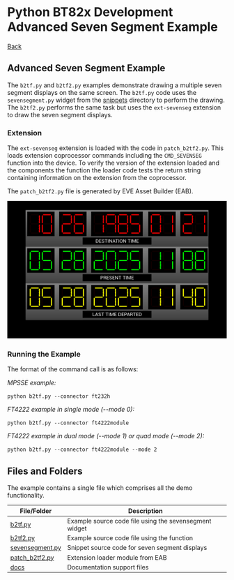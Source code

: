 # Python BT82x Development Advanced Seven Segment Example

[Back](../README.md)

## Advanced Seven Segment Example

The `b2tf.py` and `b2tf2.py` examples demonstrate drawing a multiple seven segment displays on the same screen. The `b2tf.py` code uses the `sevensegment.py` widget from the [snippets](../snippets) directory to perform the drawing. The `b2tf2.py` performs the same task but uses the `ext-sevenseg` extension to draw the seven segment displays.

### Extension

The `ext-sevenseg` extension is loaded with the code in `patch_b2tf2.py`. This loads extension coprocessor commands including the `CMD_SEVENSEG` function into the device. To verify the version of the extension loaded and the components the function the loader code tests the return string containing information on the extension from the coprocessor.

The `patch_b2tf2.py` file is generated by EVE Asset Builder (EAB).

![Seven Segment Example](docs/b2tf.png)

### Running the Example

The format of the command call is as follows:

_MPSSE example:_
```
python b2tf.py --connector ft232h 
```

_FT4222 example in single mode (--mode 0):_

```
python b2tf.py --connector ft4222module 

```

_FT4222 example in dual mode (--mode 1) or quad mode (--mode 2):_

```
python b2tf.py --connector ft4222module --mode 2

```

## Files and Folders

The example contains a single file which comprises all the demo functionality.

| File/Folder | Description |
| --- | --- |
| [b2tf.py](b2tf.py) | Example source code file using the sevensegment widget |
| [b2tf2.py](b2tf.py) | Example source code file using the  function |
| [sevensegment.py](../snippets/sevensegment.py) | Snippet source code for seven segment displays |
| [patch_b2tf2.py](patch_b2tf2.py) | Extension loader module from EAB |
| [docs](docs) | Documentation support files |
